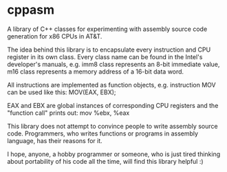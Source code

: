 # cppasm
A library of C++ classes for experimenting with assembly source code
generation for x86 CPUs in AT&T.

The idea behind this library is to encapsulate every instruction and CPU register
in its own class. Every class name can be found in the Intel's developer's manuals, e.g.
imm8 class represents an 8-bit immediate value, m16 class represents a memory address of
a 16-bit data word.

All instructions are implemented as function objects, e.g. instruction MOV can be used like this:
    MOV(EAX, EBX);

EAX and EBX are global instances of corresponding CPU registers and the "function call"
prints out:
    mov %ebx, %eax

This library does not attempt to convince people to write assembly source code.
Programmers, who writes functions or programs in assembly language,
has their reasons for it.

I hope, anyone, a hobby programmer or someone, who is just tired thinking about
portability of his code all the time, will find this library helpful :)
